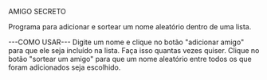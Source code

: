 AMIGO SECRETO

Programa para adicionar e sortear um nome aleatório dentro de uma lista.

---COMO USAR---
Digite um nome e clique no botão "adicionar amigo" para que ele seja incluído na lista. 
Faça isso quantas vezes quiser.
Clique no botão "sortear um amigo" para que um nome aleatório entre todos os que foram adicionados seja escolhido. 
